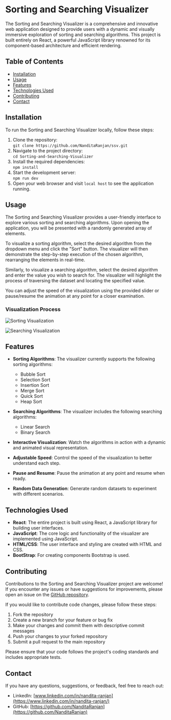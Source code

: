 # Sorting and Searching Visualizer

The Sorting and Searching Visualizer is a comprehensive and innovative web application designed to provide users with a dynamic and visually immersive exploration of sorting and searching algorithms. This project is built entirely on React, a powerful JavaScript library renowned for its component-based architecture and efficient rendering.
## Table of Contents

- [Installation](#installation)
- [Usage](#usage)
- [Features](#features)
- [Technologies Used](#technologies-used)
- [Contributing](#contributing)
- [Contact](#contact)

## Installation

To run the Sorting and Searching Visualizer locally, follow these steps:

1. Clone the repository:<br />
```git clone https://github.com/NanditaRanjan/ssv.git```
2. Navigate to the project directory: <br />
```cd Sorting-and-Searching-Visualizer```
3. Install the required dependencies: <br />
```npm install```
4. Start the development server:<br />
```npm run dev```
5. Open your web browser and visit `local host` to see the application running.

## Usage

The Sorting and Searching Visualizer provides a user-friendly interface to explore various sorting and searching algorithms. Upon opening the application, you will be presented with a randomly generated array of elements.

To visualize a sorting algorithm, select the desired algorithm from the dropdown menu and click the "Sort" button. The visualizer will then demonstrate the step-by-step execution of the chosen algorithm, rearranging the elements in real-time.

Similarly, to visualize a searching algorithm, select the desired algorithm and enter the value you wish to search for. The visualizer will highlight the process of traversing the dataset and locating the specified value.

You can adjust the speed of the visualization using the provided slider or pause/resume the animation at any point for a closer examination.
### Visualization Process
![Sorting Visualization](/src/resources/one.png)

![Searching Visualization](/src/resources/two.png)
## Features

- **Sorting Algorithms**: The visualizer currently supports the following sorting algorithms:
  - Bubble Sort
  - Selection Sort
  - Insertion Sort
  - Merge Sort
  - Quick Sort
  - Heap Sort

- **Searching Algorithms**: The visualizer includes the following searching algorithms:
  - Linear Search
  - Binary Search

- **Interactive Visualization**: Watch the algorithms in action with a dynamic and animated visual representation.
- **Adjustable Speed**: Control the speed of the visualization to better understand each step.
- **Pause and Resume**: Pause the animation at any point and resume when ready.
- **Random Data Generation**: Generate random datasets to experiment with different scenarios.

## Technologies Used

- **React**: The entire project is built using React, a JavaScript library for building user interfaces.
- **JavaScript**: The core logic and functionality of the visualizer are implemented using JavaScript.
- **HTML/CSS**: The user interface and styling are created with HTML and CSS.
- **BootStrap**: For creating components Bootstrap is used.

## Contributing

Contributions to the Sorting and Searching Visualizer project are welcome! If you encounter any issues or have suggestions for improvements, please open an issue on the [GitHub repository](https://github.com/NanditaRanjan/ssv).

If you would like to contribute code changes, please follow these steps:

1. Fork the repository
2. Create a new branch for your feature or bug fix
3. Make your changes and commit them with descriptive commit messages
4. Push your changes to your forked repository
5. Submit a pull request to the main repository

Please ensure that your code follows the project's coding standards and includes appropriate tests.


## Contact

If you have any questions, suggestions, or feedback, feel free to reach out:

- LinkedIn: [www.linkedin.com/in/nandita-ranjan](https://www.linkedin.com/in/nandita-ranjan/)
- GitHub: [https://github.com/NanditaRanjan](https://github.com/NanditaRanjan)
